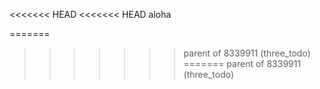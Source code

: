 <<<<<<< HEAD
<<<<<<< HEAD
aloha

=======
>>>>>>> parent of 8339911 (three_todo)
=======
>>>>>>> parent of 8339911 (three_todo)

